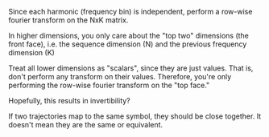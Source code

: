 Since each harmonic (frequency bin) is independent,
perform a row-wise fourier transform on the NxK matrix.

In higher dimensions, you only care about the "top two" dimensions (the front face), 
i.e. the sequence dimension (N) and the previous frequency dimension (K)

Treat all lower dimensions as "scalars", since they are just values.
That is, don't perform any transform on their values.
Therefore, you're only performing the row-wise fourier transform on the "top face."

Hopefully, this results in invertibility?


If two trajectories map to the same symbol, they should be close together.
It doesn't mean they are the same or equivalent.
